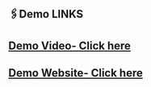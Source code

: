 ## 🖇️Demo LINKS

## <a href="https://drive.google.com/drive/folders/1budcrx64bGZg8CsZnVQXvAJONOtYXvlV?usp=share_link"> Demo Video- Click here</a> <br>
## <a href="http://169.51.203.77:30948/"> Demo Website- Click here</a> <br>